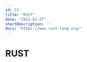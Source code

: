 ```yaml
---
id: 13
title: "RUST"
date: "2022-02-07"
shortDescription: ''
docs: "https://www.rust-lang.org/"
---
```


# RUST